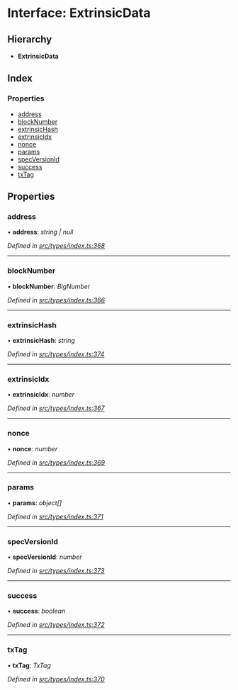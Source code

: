# Interface: ExtrinsicData

## Hierarchy

* **ExtrinsicData**

## Index

### Properties

* [address](extrinsicdata.md#address)
* [blockNumber](extrinsicdata.md#blocknumber)
* [extrinsicHash](extrinsicdata.md#extrinsichash)
* [extrinsicIdx](extrinsicdata.md#extrinsicidx)
* [nonce](extrinsicdata.md#nonce)
* [params](extrinsicdata.md#params)
* [specVersionId](extrinsicdata.md#specversionid)
* [success](extrinsicdata.md#success)
* [txTag](extrinsicdata.md#txtag)

## Properties

###  address

• **address**: *string | null*

*Defined in [src/types/index.ts:368](https://github.com/PolymathNetwork/polymesh-sdk/blob/524b0225/src/types/index.ts#L368)*

___

###  blockNumber

• **blockNumber**: *BigNumber*

*Defined in [src/types/index.ts:366](https://github.com/PolymathNetwork/polymesh-sdk/blob/524b0225/src/types/index.ts#L366)*

___

###  extrinsicHash

• **extrinsicHash**: *string*

*Defined in [src/types/index.ts:374](https://github.com/PolymathNetwork/polymesh-sdk/blob/524b0225/src/types/index.ts#L374)*

___

###  extrinsicIdx

• **extrinsicIdx**: *number*

*Defined in [src/types/index.ts:367](https://github.com/PolymathNetwork/polymesh-sdk/blob/524b0225/src/types/index.ts#L367)*

___

###  nonce

• **nonce**: *number*

*Defined in [src/types/index.ts:369](https://github.com/PolymathNetwork/polymesh-sdk/blob/524b0225/src/types/index.ts#L369)*

___

###  params

• **params**: *object[]*

*Defined in [src/types/index.ts:371](https://github.com/PolymathNetwork/polymesh-sdk/blob/524b0225/src/types/index.ts#L371)*

___

###  specVersionId

• **specVersionId**: *number*

*Defined in [src/types/index.ts:373](https://github.com/PolymathNetwork/polymesh-sdk/blob/524b0225/src/types/index.ts#L373)*

___

###  success

• **success**: *boolean*

*Defined in [src/types/index.ts:372](https://github.com/PolymathNetwork/polymesh-sdk/blob/524b0225/src/types/index.ts#L372)*

___

###  txTag

• **txTag**: *TxTag*

*Defined in [src/types/index.ts:370](https://github.com/PolymathNetwork/polymesh-sdk/blob/524b0225/src/types/index.ts#L370)*
